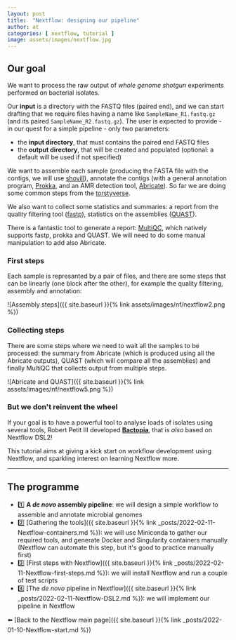 ```yaml
---
layout: post
title:  "Nextflow: designing our pipeline"
author: at
categories: [ nextflow, tutorial ]
image: assets/images/nextflow.jpg
---
```


## Our goal

We want to process the raw output of *whole genome shotgun* experiments performed on bacterial isolates.

Our **input** is a directory with the FASTQ files (paired end), and we can start drafting that we require files
having a name like `SampleName_R1.fastq.gz` (and its paired `SampleName_R2.fastq.gz`). The user is expected to
provide - in our quest for a simple pipeline - only two parameters:

* the **input directory**, that must contains the paired end FASTQ files
* the **output directory**, that will be created and populated (optional: a default will be used if not specified)

We want to assemble each sample (producing the FASTA file with the contigs, we will use [shovill](https://github.com/tseemann/shovill)),
annotate the contigs (with a general annotation program, 
[Prokka](https://github.com/tseemann/prokka#readme), and an AMR detection tool, [Abricate](https://github.com/tseemann/abricate#readme)).
So far we are doing some common steps from the [torstyverse](https://twitter.com/pathogenomenick/status/1175349205180829699).

We also want to collect some statistics and summaries: a report from the quality filtering tool ([fastp](https://github.com/OpenGene/fastp)),
statistics on the assemblies ([QUAST](http://bioinf.spbau.ru/quast)). 

There is a fantastic tool to generate a report: [MultiQC](https://multiqc.info/), which natively supports fastp, prokka and QUAST. We will need
to do some manual manipulation to add also Abricate.

### First steps

Each sample is represanted by a pair of files, and there are some steps that can be linearly (one block after
the other), for example the quality filtering, assembly and annotation:

![Assembly steps]({{ site.baseurl }}{% link assets/images/nf/nextflow2.png %})

### Collecting steps

There are some steps where we need to wait all the samples to be processed: 
the summary from Abricate (which is produced using all the Abricate outputs), 
QUAST (which will compare all the assemblies) and finally
MultiQC that collects output from multiple steps.

![Abricate and QUAST]({{ site.baseurl }}{% link assets/images/nf/nextflow5.png %})


### But we don't reinvent the wheel

If your goal is to have a powerful tool to analyse loads of isolates using several tools,
Robert Petit III developed [**Bactopia**](https://bactopia.github.io/), that is
*also* based on Nextflow DSL2!

This tutorial aims at giving a kick start on workflow development using Nextflow, and
sparkling interest on learning Nextflow more.

--- 

## The programme

* :one: **A *de novo* assembly pipeline**: we will design a simple workflow to assemble and annotate microbial genomes
* :two: [Gathering the tools]({{ site.baseurl }}{% link _posts/2022-02-11-Nextflow-containers.md %}): we will use Miniconda to gather our required tools, and generate Docker and Singularity containers manually (Nextflow can automate this step, but it's good to practice manually first)
* :three: [First steps with Nextflow]({{ site.baseurl }}{% link _posts/2022-02-11-Nextflow-first-steps.md %}): we will install Nextflow and run a couple of test scripts
* :four: [The *de novo* pipeline in Nextflow]({{ site.baseurl }}{% link _posts/2022-02-11-Nextflow-DSL2.md %}): we will implement our pipeline in Nextflow

:arrow_left: [Back to the Nextflow main page]({{ site.baseurl }}{% link _posts/2022-01-10-Nextflow-start.md %})